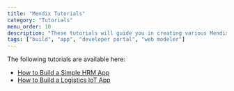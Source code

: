 ```yaml
---
title: "Mendix Tutorials"
category: "Tutorials"
menu_order: 10
description: "These tutorials will guide you in creating various Mendix apps."
tags: ["build", "app", "developer portal", "web modeler"]
---
```


The following tutorials are available here:

* [How to Build a Simple HRM App](build-a-simple-hrm-app)
* [How to Build a Logistics IoT App](build-an-iot-app)
